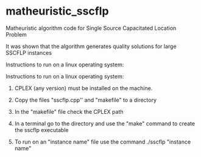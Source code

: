 # matheuristic_sscflp

Matheuristic algorithm code for Single Source Capacitated Location Problem

It was shown that the algorithm generates quality solutions for large SSCFLP instances

Instructions to run on a linux operating system:

Instructions to run on a linux operating system:

1) CPLEX (any version) must be installed on the machine.

2) Copy the files "sscflp.cpp'' and "makefile" to a directory

3) In the "makefile" file check the CPLEX path

4) In a terminal go to the directory and use the "make" command to create the sscflp executable

5) To run on an "instance name" file use the command ./sscflp "instance name"



